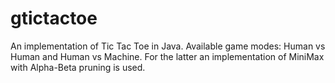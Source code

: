 gtictactoe
==========

An implementation of Tic Tac Toe in Java.
Available game modes: Human vs Human and Human vs Machine. For the latter an implementation of MiniMax with Alpha-Beta pruning is used.
